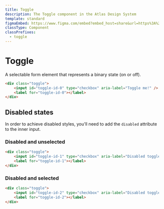 ```yaml
---
title: Toggle
description: The Toggle component in the Atlas Design System
template: standard
figmaEmbed: https://www.figma.com/embed?embed_host=share&url=https%3A%2F%2Fwww.figma.com%2Ffile%2FuVA2amRR71yJZ0GS6RI6zL%2F%25F0%259F%258C%259E-Atlas-Design-Library%3Fnode-id%3D838%253A851
classType: Component
classPrefixes:
  - toggle
---
```


# Toggle

A selectable form element that represents a binary state (on or off).

```html
<div class="toggle">
	<input id="toggle-id-0" type="checkbox" aria-label="Toggle me!" />
	<label for="toggle-id-0"></label>
</div>
```

## Disabled states

In order to achieve disabled styles, you'll need to add the `disabled` attribute to the inner input.

### Disabled and unselected

```html
<div class="toggle">
	<input id="toggle-id-1" type="checkbox" aria-label="Disabled toggle" disabled />
	<label for="toggle-id-1"></label>
</div>
```

### Disabled and selected

```html
<div class="toggle">
	<input id="toggle-id-2" type="checkbox" aria-label="Disabled toggle" checked disabled />
	<label for="toggle-id-2"></label>
</div>
```
